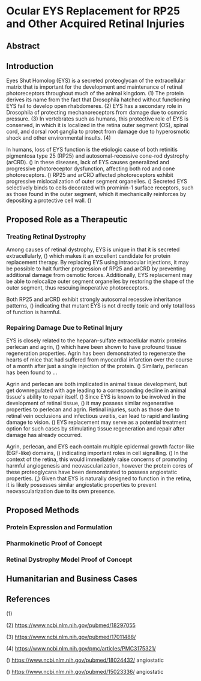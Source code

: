 # Ocular EYS Replacement for RP25 and Other Acquired Retinal Injuries

## Abstract

## Introduction

Eyes Shut Homolog (EYS) is a secreted proteoglycan of the extracellular matrix that is important for the development and maintenance of retinal photoreceptors throughout much of the animal kingdom. (1) The protein derives its name from the fact that Drosophila hatched without functioning EYS fail to develop open rhabdomeres. (2) EYS has a secondary role in Drosophila of protecting mechanoreceptors from damage due to osmotic pressure. (3) In vertebrates such as humans, this protective role of EYS is conserved, in which it is localized in the retina outer segment (OS), spinal cord, and dorsal root ganglia to protect from damage due to hyperosmotic shock and other environmental insults. (4)

In humans, loss of EYS function is the etiologic cause of both retinitis pigmentosa type 25 (RP25) and autosomal-recessive cone-rod dystrophy (arCRD). () In these diseases, lack of EYS causes generalized and progressive photoreceptor dysfunction, affecting both rod and cone photoreceptors. () RP25 and arCRD affected photoreceptors exhibit progressive mislocalization of outer segment organelles. () Secreted EYS selectively binds to cells decorated with prominin-1 surface receptors, such as those found in the outer segment, which it mechanically reinforces by depositing a protective cell wall. () 

## Proposed Role as a Therapeutic
### Treating Retinal Dystrophy
Among causes of retinal dystrophy, EYS is unique in that it is secreted extracellularly, () which makes it an excellent candidate for protein replacement therapy. By replacing EYS using intraocular injections, it may be possible to halt further progression of RP25 and arCRD by preventing additional damage from osmotic forces.  Additionally, EYS replacement may be able to relocalize outer segment organelles by restoring the shape of the outer segment, thus rescuing inoperative photoreceptors.

Both RP25 and arCRD exhibit strongly autosomal recessive inheritance patterns, () indicating that mutant EYS is not directly toxic and only total loss of function is harmful.  

### Repairing Damage Due to Retinal Injury
EYS is closely related to the heparan-sulfate extracellular matrix proteins perlecan and agrin, () which have been shown to have profound tissue regeneration properties.  Agrin has been demonstrated to regenerate the hearts of mice that had suffered from myocardial infarction over the course of a month after just a single injection of the protein. ()  Similarly, perlecan has been found to ...

Agrin and perlecan are both implicated in animal tissue development, but get downregulated with age leading to a corresponding decline in animal tissue's ability to repair itself. () Since EYS is known to be involved in the development of retinal tissue, () it may possess similar regenerative properties to perlecan and agrin.  Retinal injuries, such as those due to retinal vein occlusions and infectious uveitis, can lead to rapid and lasting damage to vision. () EYS replacement may serve as a potential treatment option for such cases by stimulating tissue regeneration and repair after damage has already occurred.

Agrin, perlecan, and EYS each contain multiple epidermal growth factor-like (EGF-like) domains, () indicating important roles in cell signalling. ()  In the context of the retina, this would immediately raise concerns of promoting harmful angiogenesis and neovascularization, however the protein cores of these proteoglycans have been demonstrated to possess angiostatic properties. (,)   Given that EYS is naturally designed to function in the retina, it is likely possesses similar angiostatic properties to prevent neovascularization due to its own presence.

## Proposed Methods
### Protein Expression and Formulation

### Pharmokinetic Proof of Concept

### Retinal Dystrophy Model Proof of Concept

## Humanitarian and Business Cases

## References


(1)  

(2) https://www.ncbi.nlm.nih.gov/pubmed/18297055

(3) https://www.ncbi.nlm.nih.gov/pubmed/17011488/

(4) https://www.ncbi.nlm.nih.gov/pmc/articles/PMC3175321/

() https://www.ncbi.nlm.nih.gov/pubmed/18024432/ angiostatic

() https://www.ncbi.nlm.nih.gov/pubmed/15023336/ angiostatic
